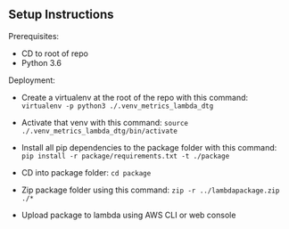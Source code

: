 ## Setup Instructions

Prerequisites:
- CD to root of repo
- Python 3.6

Deployment:
- Create a virtualenv at the root of the repo with this command:
`virtualenv -p python3 ./.venv_metrics_lambda_dtg`

- Activate that venv with this command:
`source ./.venv_metrics_lambda_dtg/bin/activate`

- Install all pip dependencies to the package folder with this command:
`pip install -r package/requirements.txt -t ./package`

- CD into package folder: `cd package`

- Zip package folder using this command:
`zip -r ../lambdapackage.zip ./*`

- Upload package to lambda using AWS CLI or web console
